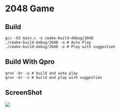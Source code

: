 # 2048 Game

## Build

```shell
gcc -O3 main.c -o cmake-build-debug/2048
./cmake-build-debug/2048 -a # Auto Play
./cmake-build-debug/2048 -a # Play with suggestion
```

## Build With Qpro

```shell
qrun -br -a # build and auto play
qrun -br -s # build and play with suggestion
```

## ScreenShot

![](http://cos.rhythmlian.cn/QQ20201211-204213-HD.gif)

